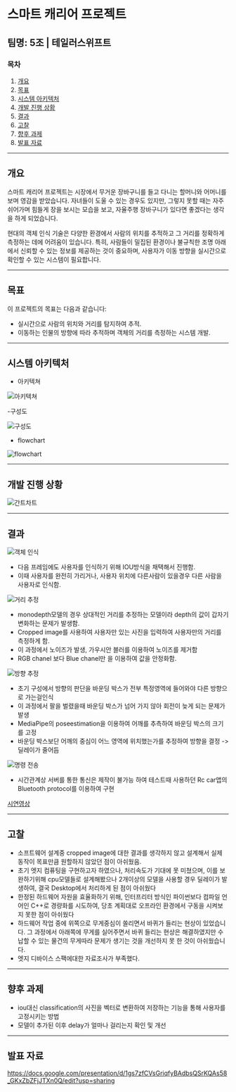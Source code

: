 # 스마트 캐리어 프로젝트

## 팀명: 5조 | 테일러스위프트

### 목차
1. [개요](#개요)
2. [목표](#목표)
3. [시스템 아키텍처](#시스템-아키텍처)
4. [개발 진행 상황](#개발-진행-상황)
5. [결과](#결과)
6. [고찰](#고찰)
7. [향후 과제](#향후-과제)
8. [발표 자료](#발표-자료)
---

## 개요
스마트 캐리어 프로젝트는 시장에서 무거운 장바구니를 들고 다니는 할머니와 어머니를 보며 영감을 받았습니다. 자녀들이 도울 수 있는 경우도 있지만, 그렇지 못할 때는 자주 쉬어가며 힘들게 장을 보시는 모습을 보고, 자율주행 장바구니가 있다면 좋겠다는 생각을 하게 되었습니다.

현대의 객체 인식 기술은 다양한 환경에서 사람의 위치를 추적하고 그 거리를 정확하게 측정하는 데에 어려움이 있습니다. 특히, 사람들이 밀집된 환경이나 불규칙한 조명 아래에서 신뢰할 수 있는 정보를 제공하는 것이 중요하며, 사용자가 이동 방향을 실시간으로 확인할 수 있는 시스템이 필요합니다.

---

## 목표
이 프로젝트의 목표는 다음과 같습니다:

- 실시간으로 사람의 위치와 거리를 탐지하여 추적.
- 이동하는 인물의 방향에 따라 추적하며 객체의 거리를 측정하는 시스템 개발.

---

## 시스템 아키텍처

- 아키텍쳐
  
![아키텍쳐](images/아키텍쳐.jpg)

-구성도

![구성도](images/구성도.jpg)

- flowchart
  
![flowchart](images/flow_chart.drawio.jpg)

---

## 개발 진행 상황

![간트차트](images/ganttchart.jpg)

---

## 결과

![객체 인식](images/Object_Detection.gif)
- 다음 프레임에도 사용자를 인식하기 위해 IOU방식을 채택해서 진행함.
- 이때 사용자를 완전히 가리거나, 사용자 위치에 다른사람이 있을경우 다른 사람을 사용자로 인식함.

![거리 추정](images/Depth_Estimaion.gif)
- monodepth모델의 경우 상대적인 거리를 추정하는 모델이라 depth의 값이 갑자기 변화하는 문제가 발생함.
- Cropped image를 사용하여 사용자만 있는 사진을 입력하여 사용자만의 거리를 측정하게 함.
- 이 과정에서 노이즈가 발생, 가우시안 블러를 이용하여 노이즈를 제거함
- RGB chanel 보다 Blue chanel만 을 이용하여 값을 안정화함.

![방향 추정](images/Direction_Estimation.gif)
- 초기 구성에서 방향의 판단을 바운딩 박스가 전부 특정영역에 들어와야 다른 방향으로 가는걸인식
- 이 과정에서 팔을 벌렸을때 바운딩 박스가 넘어 가지 않아 회전이 늦게 되는 문제가 발생
- MediaPipe의 poseestimation을 이용하여 어깨를 추측하여 바운딩 박스의 크기를 고정
- 바운딩 박스보단 어깨의 중심이 어느 영역에 위치했는가를 추정하여 방향을 결정 -> 딜레이가 줄어듬

![명령 전송](images/Forward_and_Stop.gif)
- 시간관계상 서버를 통한 통신은 제작이 불가능 하여 테스트때 사용하던 Rc car앱의 Bluetooth protocol를 이용하여 구현

[시연영상](https://www.youtube.com/watch?v=09_n7xEd-p4&feature=youtu.be)

---

## 고찰

- 소프트웨어 설계중 cropped image에 대한 결과를 생각하지 않고 설계해서 실제 동작이 목표만큼 원할하지 않았던 점이 아쉬웠음.
- 초기 엣지 컴퓨팅을 구현하고자 하였으나, 처리속도가 기대에 못 미쳤으며, 이를 보완하기위해 cpu모델들로 설계해봤으나 2개이상의 모델을 사용할 경우 딜레이가 발생하여, 결국 Desktop에서 처리하게 된 점이 아쉬웠다
- 한정된 하드웨어 자원을 효율화하기 위해, 인터프리터 방식인 파이썬보다 컴파일 언어인 C++로 경량화를 시도하여, 당초 계획대로 오프라인 환경에서 구동을 시켜보지 못한 점이 아쉬웠다
- 하드웨어 작업 중에 위쪽으로 무게중심이 쏠리면서 바퀴가 들리는 현상이 있었습니다. 그 과정에서 아래쪽에 무게를 실어주면서 바퀴 들리는 현상은 해결하였지만 수납할 수 있는 물건의 무게따라 문제가 생기는 것을 개선하지 못 한 것이 아쉬웠습니다.
- 엣지 디바이스 스팩에대한 자료조사가 부족했다.

---

## 향후 과제

- iou대신 classification의 사진을 벡터로 변환하여 저장하는 기능을 통해 사용자를 고정시키는 방법
- 모델이 추가된 이후 delay가 얼마나 걸리는지 확인 및 개선

---
## 발표 자료
https://docs.google.com/presentation/d/1gs7zfCVsGriqfyBAdbsQSrKQAs58_GKxZbZFjJTXn0Q/edit?usp=sharing



